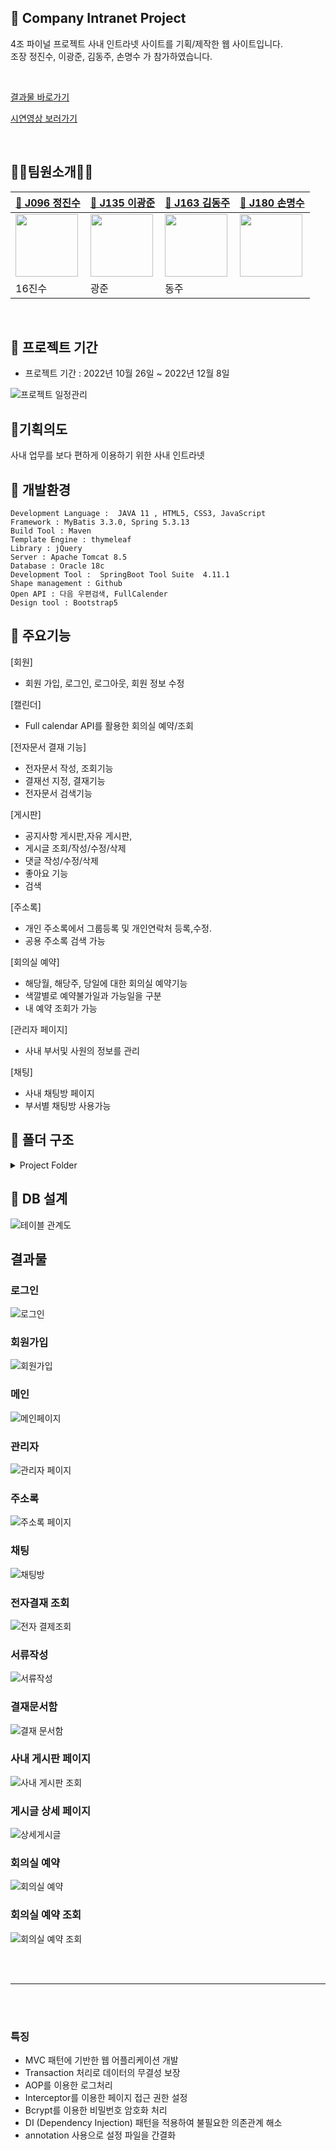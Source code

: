 ## 📌 Company Intranet Project
4조 파이널 프로젝트 사내 인트라넷 사이트를 기획/제작한 웹 사이트입니다.   
조장 정진수, 이광준,  김동주, 손명수 가 참가하였습니다.

<br>

[결과물 바로가기](#결과물)
<br>


<a href="https://studio.youtube.com/video/-0LDqazFLAE/edit">시연영상 보러가기</a>

<br>


## 👩‍💻팀원소개👨‍💻

| [👩 J096 정진수](https://github.com/JINSU-JEONG1)                                                                                   | [💩 J135 이광준](https://github.com/juny0901)                                                                                   | [🐜 J163 김동주](https://github.com/juo0o)                                                                         | [🧑 J180 손명수]([https://github.com/saeeng](https://github.com/SonMyeongsu))                                                                                   |
| ----------------------------------------------------------------------------------------------------------------------------- | ------------------------------------------------------------------------------------------------------------------------------- | ----------------------------------------------------------------------------------------------------------------------------- | ----------------------------------------------------------------------------------------------------------------------------- |
| <img src="" width="100"/> | <img src="" width="100"/> | <img src="" width="100"/> | <img src="" width="100"/> |
| 16진수                                                                                                                    | 광준                                                                                                                       | 동주                                                                                                                   |                                                                                                                |



<br>

## 📌 프로젝트 기간
* 프로젝트 기간 : 2022년 10월 26일 ~  2022년 12월 8일

![프로젝트 일정관리](https://user-images.githubusercontent.com/104358180/207742966-070b88b6-fabb-416a-8474-60b38e060329.png)



## 📌기획의도
사내 업무를 보다 편하게 이용하기 위한 사내 인트라넷



## 📌 개발환경
    Development Language :  JAVA 11 , HTML5, CSS3, JavaScript
    Framework : MyBatis 3.3.0, Spring 5.3.13
    Build Tool : Maven 
    Template Engine : thymeleaf
    Library : jQuery
    Server : Apache Tomcat 8.5
    Database : Oracle 18c
    Development Tool :  SpringBoot Tool Suite  4.11.1
    Shape management : Github 
    Open API : 다음 우편검색, FullCalender
    Design tool : Bootstrap5
    
    
## 📌 주요기능
[회원]
- 회원 가입, 로그인, 로그아웃, 회원 정보 수정

[캘린더]
- Full calendar API를 활용한 회의실 예약/조회


[전자문서 결재 기능]
- 전자문서 작성, 조회기능
- 결재선 지정, 결재기능
- 전자문서 검색기능


[게시판]
- 공지사항 게시판,자유 게시판,
- 게시글 조회/작성/수정/삭제
- 댓글 작성/수정/삭제
- 좋아요 기능
- 검색


[주소록] 
- 개인 주소록에서 그룹등록 및 개인연락처 등록,수정.
- 공용 주소록 검색 가능


[회의실 예약]
- 해당월, 해당주, 당일에 대한 회의실 예약기능
- 색깔별로 예약불가일과 가능일을 구분
- 내 예약 조회가 가능


[관리자 페이지]

- 사내 부서및 사원의 정보를 관리


[채팅]
- 사내 채팅방 페이지
- 부서별 채팅방 사용가능




## 📌 폴더 구조

<details>
<summary>Project Folder</summary>
  <div markdown="1">
  
```
🗃 Project Folder  
📁src/main/java 
├── 📁config      
├── 📁address
│   ├── 📁controller
│   ├── 📁service
│   └── 📁vo
├── 📁admin
│   ├── 📁controller
│   ├── 📁service
│   └── 📁vo
├── 📁approval
│   ├── 📁controller
│   ├── 📁service
│   └── 📁vo
├── 📁board
│   ├── 📁controller
│   ├── 📁service
│   └── 📁vo
├── 📁chat
│   ├── 📁controller
│   ├── 📁service
│   └── 📁vo
├── 📁emp
│   ├── 📁controller
│   ├── 📁service
│   └── 📁vo
├── 📁main
│   ├── 📁controller
│   ├── 📁service
│   └── 📁vo
├── 📁reservation
│   ├── 📁controller
│   ├── 📁service
│   └── 📁vo
└──......

 
📁src/main/resources 
├── 📁mappers
│   ├── 📁address-mapper
│   ├── 📁admin-mapper
│   ├── 📁approval-mapper
│   ├── 📁board-mapper
│   ├── 📁chat-mapper
│   ├── 📁emp-mapper    
│   ├── 📁main-mapper  
│   └── 📁reservation-mapper
│      
├── 📁static
│   ├── 📁css
│   │    └──......  
│   ├── 📁imgs
│   │    └──......  
│   └── 📁js
│        └──...... 
│     
├── 📁template
│   ├── 📁fragment
│   ├── 📁layout
│   ├── 📁main  
│   └── 📁pages
│        ├── 📁address
│        ├── 📁admin
│        ├── 📁approval
│        ├── 📁board
│        ├── 📁chat
│        ├── 📁emp   
│        ├── 📁main 
│        └── 📁reservation
│     
└──......
```
</div>
</details>

## 📌 DB 설계

![테이블 관계도](https://user-images.githubusercontent.com/104358180/206993936-36e43b15-ba85-4c1d-88d5-917afd5912c6.PNG)


##  결과물 

### 로그인 


![로그인](https://user-images.githubusercontent.com/116548340/206611100-d1f6971a-80c1-4c00-966d-4bf5eb0a1ad6.png)

### 회원가입 
![회원가입](https://user-images.githubusercontent.com/104358180/206955610-60b90f32-a3d5-4ad1-9170-02c3b15bfa00.png)

### 메인 

![메인페이지](https://user-images.githubusercontent.com/116548340/206363392-46e11251-3e4d-473c-96e0-d507b6cc5c78.png)

### 관리자 


![관리자 페이지](https://user-images.githubusercontent.com/104358180/206954392-b00aefcb-7a62-4ec5-851f-cbeae1625806.png)

### 주소록 


![주소록 페이지](https://user-images.githubusercontent.com/116548340/206364100-c0226fb9-25c7-4c18-bf0d-e260de3d9811.png)


### 채팅 

![채팅방](https://user-images.githubusercontent.com/116548340/206594026-31b88eaa-a8c6-4ed8-b14b-5622719aa259.png)


###  전자결재 조회

![전자 결제조회](https://user-images.githubusercontent.com/116548340/206594228-f4ea5089-94ea-46e4-aca9-9dbdcb79b30f.png)



### 서류작성

![서류작성](https://user-images.githubusercontent.com/104358180/206954690-565c0f31-3024-4f20-964d-c70d96effacd.png)


### 결재문서함

![결재 문서함](https://user-images.githubusercontent.com/116548340/206597225-962c1984-9af1-4892-8383-53a535ff2d37.png)



### 사내 게시판 페이지

![사내 게시판 조회](https://user-images.githubusercontent.com/116548340/206595687-c93654c8-0276-413a-9cf0-eeba6d20544f.png)


### 게시글 상세 페이지

![상세게시글](https://user-images.githubusercontent.com/116548340/206342008-9b02219d-ff3c-41e5-9aff-1b5d77725ccd.png)

### 회의실 예약 

![회의실 예약](https://user-images.githubusercontent.com/116548340/206596000-222e9b23-16e4-480a-ba63-9b13f017ac7c.png)


### 회의실 예약 조회 

![회의실 예약 조회](https://user-images.githubusercontent.com/116548340/206596111-fd9d883b-aff2-49ef-8621-8ea34a8dc8b2.png)

<br><br>
***
<br><br>




### 특징
- MVC 패턴에 기반한 웹 어플리케이션 개발 
- Transaction 처리로 데이터의 무결성 보장
- AOP를 이용한 로그처리
- Interceptor를 이용한 페이지 접근 권한 설정
- Bcrypt를 이용한 비밀번호 암호화 처리
- DI (Dependency Injection) 패턴을 적용하여 불필요한 의존관계 해소 
- annotation 사용으로 설정 파일을 간결화

